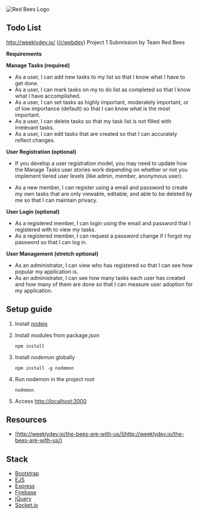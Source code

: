 ![Red Bees Logo](http://weeklydev.io/wp-content/uploads/2016/06/red-bee.png) 

## Todo List

http://weeklydev.io/ ([/r/webdev](https://www.reddit.com/r/webdev)) Project 1 Submission by Team Red Bees

**Requirements**

**Manage Tasks (required)**

* As a user, I can add new tasks to my list so that I know what I have to get done.
* As a user, I can mark tasks on my to do list as completed so that I know what I have accomplished.
* As a user, I can set tasks as highly important, moderately important, or of low importance (default) so that I can know what is the most important.
* As a user, I can delete tasks so that my task list is not filled with irrelevant tasks.
* As a user, I can edit tasks that are created so that I can accurately reflect changes.

**User Registration (optional)**

* If you develop a user registration model, you may need to update how the Manage Tasks user stories work depending on whether or not you implement tiered user levels (like admin, member, anonymous user).

* As a new member, I can register using a email and password to create my own tasks that are only viewable, editable, and able to be deleted by me so that I can maintain privacy.

**User Login (optional)**

* As a registered member, I can login using the email and password that I registered with to view my tasks.
* As a registered member, I can request a password change if I forgot my password so that I can log in.

**User Management (stretch optional)**

* As an administrator, I can view who has registered so that I can see how popular my application is.
* As an administrator, I can see how many tasks each user has created and how many of them are done so that I can measure user adoption for my application.

## Setup guide

1. Install [nodejs](https://nodejs.org/)

1. Install modules from package.json  

    ```
    npm install
    ```

1. Install *nodemon* globally  

    ```
    npm install -g nodemon
    ```

1. Run nodemon in the project root  

    ```
    nodemon
    ```

1. Access [http://localhost:3000](http://localhost:3000)

## Resources

* [http://weeklydev.io/the-bees-are-with-us/](http://weeklydev.io/the-bees-are-with-us/)

## Stack

* [Bootstrap](http://getbootstrap.com/)
* [EJS](http://www.embeddedjs.com/)
* [Express](http://expressjs.com/)
* [Firebase](https://firebase.google.com/)
* [jQuery](https://jquery.com/)
* [Socket.io](http://socket.io/)


